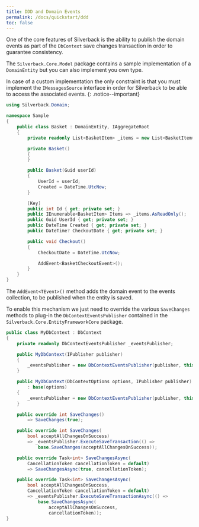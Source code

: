 ```yaml
---
title: DDD and Domain Events
permalink: /docs/quickstart/ddd
toc: false
---
```


One of the core features of Silverback is the ability to publish the domain events as part of the `DbContext` save changes transaction in order to guarantee consistency.

The `Silverback.Core.Model` package contains a sample implementation of a `DomainEntity` but you can also implement you own type. 

In case of a custom implementation the only constraint is that you must implement the `IMessagesSource` interface in order for Silverback to be able to access the associated events.
{: .notice--important}

```csharp
using Silverback.Domain;

namespace Sample
{
    public class Basket : DomainEntity, IAggregateRoot
    {
        private readonly List<BasketItem> _items = new List<BasketItem>();

        private Basket()
        {
        }

        public Basket(Guid userId)
        {
            UserId = userId;
            Created = DateTime.UtcNow;
        }

        [Key]
        public int Id { get; private set; }
        public IEnumerable<BasketItem> Items => _items.AsReadOnly();
        public Guid UserId { get; private set; }
        public DateTime Created { get; private set; }
        public DateTime? CheckoutDate { get; private set; }

        public void Checkout()
        {
            CheckoutDate = DateTime.UtcNow;

            AddEvent<BasketCheckoutEvent>();
        }
    }
}
```

The `AddEvent<TEvent>()` method adds the domain event to the events collection, to be published when the entity is saved.

To enable this mechanism we just need to override the various `SaveChanges` methods to plug-in the `DbContextEventsPublisher` contained in the `Silverback.Core.EntityFrameworkCore` package.

```csharp
public class MyDbContext : DbContext
{
    private readonly DbContextEventsPublisher _eventsPublisher;

    public MyDbContext(IPublisher publisher)
    {
        _eventsPublisher = new DbContextEventsPublisher(publisher, this);
    }

    public MyDbContext(DbContextOptions options, IPublisher publisher)
        : base(options)
    {
        _eventsPublisher = new DbContextEventsPublisher(publisher, this);
    }

    public override int SaveChanges()
        => SaveChanges(true);

    public override int SaveChanges(
        bool acceptAllChangesOnSuccess)
        => _eventsPublisher.ExecuteSaveTransaction(() => 
            base.SaveChanges(acceptAllChangesOnSuccess));

    public override Task<int> SaveChangesAsync(
        CancellationToken cancellationToken = default)
        => SaveChangesAsync(true, cancellationToken);

    public override Task<int> SaveChangesAsync(
        bool acceptAllChangesOnSuccess, 
        CancellationToken cancellationToken = default)
        => _eventsPublisher.ExecuteSaveTransactionAsync(() =>
            base.SaveChangesAsync(
                acceptAllChangesOnSuccess, 
                cancellationToken));
}
```
